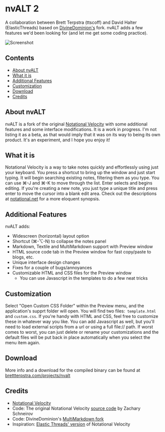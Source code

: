 # nvALT 2

A collaboration between Brett Terpstra (ttscoff) and David Halter (ElasticThreads) based on [DivineDominion's](github.com/divineDominion/nv) fork. nvALT adds a few features we'd been looking for (and let me get some coding practice).

![Screenshot](http://img.skitch.com/20110520-k5y4i6i3p8ciftq2dbs7rx64e7.jpg)

## Contents

- [About nvALT](#about-nvalt)
- [What it is](#what-it-is)
- [Additional Features](#additional-features)
- [Customization](#customization)
- [Download](#download)
- [Credits](#credits)

## About nvALT

nvALT is a fork of the original [Notational Velocity][notational] with some additional features and some interface modifications. It is a work in progress. I'm not listing it as a beta, as that would imply that it was on its way to being its own product. It's an experiment, and I hope you enjoy it!

## What it is

Notational Velocity is a way to take notes quickly and effortlessly using just your keyboard. You press a shortcut to bring up the window and just start typing. It will begin searching existing notes, filtering them as you type. You can use &#x2318;-J and &#x2318;-K to move through the list. Enter selects and begins editing. If you're creating a new note, you just type a unique title and press enter to move the cursor into a blank edit area. Check out the descriptions at [notational.net][notational] for a more eloquent synopsis.

## Additional Features

nvALT adds:

* Widescreen (horizontal) layout option
* Shortcut (&#x2318;-&#x2325;-N) to collapse the notes panel
* Markdown, Textile and MultiMarkdown support with Preview window
* HTML source code tab in the Preview window for fast copy/paste to blogs, etc.
* Unique interface design changes
* Fixes for a couple of bugs/annoyances
* Customizable HTML and CSS files for the Preview window
    * You can use Javascript in the templates to do a few neat tricks

## Customization

Select "Open Custom CSS Folder" within the Preview menu, and the application's supprt folder will open. You will find two files:` template.html` and `custom.css`. If you're handy with HTML and CSS, feel free to customize these in whatever way you like. You can add Javascript as well, but you'll need to load external scripts from a url or using a full file:// path. If worst comes to worst, you can just delete or rename your customizations and the default files will be put back in place automatically when you select the menu item again.

## Download

More info and a download for the compiled binary can be found at [brettterpstra.com/projects/nvalt](http://brettterpstra.com/projects/nvalt/)

## Credits

* [Notational Velocity][notational]
* Code: The original Notational Velocity [source code][original source] by Zachary Schneirov
* Code: DivineDominion's [MultiMarkdown fork][DivineDominion]
* Inspiration: [Elastic Threads' version](http://elasticthreads.tumblr.com/nv) of Notational Velocity

[notational]: http://notational.net/
[original source]: https://github.com/scrod/nv
[DivineDominion]: https://github.com/DivineDominion/nv

